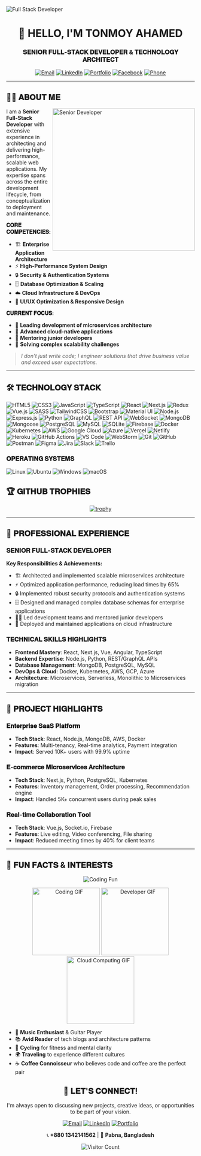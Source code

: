 ![Full Stack Developer](https://i.ibb.co/RB6F9YL/Tonmoy-Ahamed.png)

<div align="center">

# 👋 HELLO, I'M TONMOY AHAMED

### 𝐒𝐄𝐍𝐈𝐎𝐑 𝐅𝐔𝐋𝐋-𝐒𝐓𝐀𝐂𝐊 𝐃𝐄𝐕𝐄𝐋𝐎𝐏𝐄𝐑 & 𝐓𝐄𝐂𝐇𝐍𝐎𝐋𝐎𝐆𝐘 𝐀𝐑𝐂𝐇𝐈𝐓𝐄𝐂𝐓

[![Email](https://img.shields.io/badge/📧_tonmoyahamed2009@gmail.com-D14836?style=for-the-badge&logo=gmail&logoColor=white)](mailto:tonmoyahamed2009@gmail.com)
[![LinkedIn](https://img.shields.io/badge/💼_LinkedIn-0077B5?style=for-the-badge&logo=linkedin&logoColor=white)](https://www.linkedin.com/in/tonmoy-ahamed)
[![Portfolio](https://img.shields.io/badge/🌐_Portfolio-FF7139?style=for-the-badge&logo=firefox-browser&logoColor=white)](https://tonmoy-pro.vercel.app/)
[![Facebook](https://img.shields.io/badge/👥_Facebook-1877F2?style=for-the-badge&logo=facebook&logoColor=white)](https://www.facebook.com/tonmoy.ahamed.479135)
[![Phone](https://img.shields.io/badge/📞_+880_1342141562-25D366?style=for-the-badge&logo=whatsapp&logoColor=white)](tel:+8801342141562)

</div>

---

## 👨‍💻 𝐀𝐁𝐎𝐔𝐓 𝐌𝐄

<img align="right" alt="Senior Developer" width="380" src="https://media.giphy.com/media/qgQUggAC3Pfv687qPC/giphy.gif">

I am a **Senior Full-Stack Developer** with extensive experience in architecting and delivering high-performance, scalable web applications. My expertise spans across the entire development lifecycle, from conceptualization to deployment and maintenance.

**𝐂𝐎𝐑𝐄 𝐂𝐎𝐌𝐏𝐄𝐓𝐄𝐍𝐂𝐈𝐄𝐒:**
- 🏗️ **Enterprise Application Architecture**
- ⚡ **High-Performance System Design**
- 🔒 **Security & Authentication Systems**
- 🗄️ **Database Optimization & Scaling**
- ☁️ **Cloud Infrastructure & DevOps**
- 🎯 **UI/UX Optimization & Responsive Design**

**𝐂𝐔𝐑𝐑𝐄𝐍𝐓 𝐅𝐎𝐂𝐔𝐒:**
- 🔭 **Leading development of microservices architecture**
- 🌱 **Advanced cloud-native applications**
- 👯 **Mentoring junior developers**
- 🤔 **Solving complex scalability challenges**

> *I don't just write code; I engineer solutions that drive business value and exceed user expectations.*

---

## 🛠️ 𝐓𝐄𝐂𝐇𝐍𝐎𝐋𝐎𝐆𝐘 𝐒𝐓𝐀𝐂𝐊

![HTML5](https://img.shields.io/badge/HTML5-E34F26?style=flat-square&logo=html5&logoColor=white)
![CSS3](https://img.shields.io/badge/CSS3-1572B6?style=flat-square&logo=css3&logoColor=white)
![JavaScript](https://img.shields.io/badge/JavaScript-F7DF1E?style=flat-square&logo=javascript&logoColor=black)
![TypeScript](https://img.shields.io/badge/TypeScript-007ACC?style=flat-square&logo=typescript&logoColor=white)
![React](https://img.shields.io/badge/React-20232A?style=flat-square&logo=react&logoColor=61DAFB)
![Next.js](https://img.shields.io/badge/Next.js-000000?style=flat-square&logo=nextdotjs&logoColor=white)
![Redux](https://img.shields.io/badge/Redux-764ABC?style=flat-square&logo=redux&logoColor=white)
![Vue.js](https://img.shields.io/badge/Vue.js-4FC08D?style=flat-square&logo=vuedotjs&logoColor=white)
![SASS](https://img.shields.io/badge/SASS-CC6699?style=flat-square&logo=sass&logoColor=white)
![TailwindCSS](https://img.shields.io/badge/Tailwind_CSS-38B2AC?style=flat-square&logo=tailwind-css&logoColor=white)
![Bootstrap](https://img.shields.io/badge/Bootstrap-563D7C?style=flat-square&logo=bootstrap&logoColor=white)
![Material UI](https://img.shields.io/badge/Material_UI-0081CB?style=flat-square&logo=material-ui&logoColor=white)
![Node.js](https://img.shields.io/badge/Node.js-339933?style=flat-square&logo=nodedotjs&logoColor=white)
![Express.js](https://img.shields.io/badge/Express.js-000000?style=flat-square&logo=express&logoColor=white)
![Python](https://img.shields.io/badge/Python-3776AB?style=flat-square&logo=python&logoColor=white)
![GraphQL](https://img.shields.io/badge/GraphQL-E10098?style=flat-square&logo=graphql&logoColor=white)
![REST API](https://img.shields.io/badge/REST_API-FF6C37?style=flat-square&logo=json&logoColor=white)
![WebSocket](https://img.shields.io/badge/WebSocket-010101?style=flat-square&logo=socket.io&logoColor=white)
![MongoDB](https://img.shields.io/badge/MongoDB-4EA94B?style=flat-square&logo=mongodb&logoColor=white)
![Mongoose](https://img.shields.io/badge/Mongoose-880000?style=flat-square&logo=mongoose&logoColor=white)
![PostgreSQL](https://img.shields.io/badge/PostgreSQL-4169E1?style=flat-square&logo=postgresql&logoColor=white)
![MySQL](https://img.shields.io/badge/MySQL-4479A1?style=flat-square&logo=mysql&logoColor=white)
![SQLite](https://img.shields.io/badge/SQLite-003B57?style=flat-square&logo=sqlite&logoColor=white)
![Firebase](https://img.shields.io/badge/Firebase-FFCA28?style=flat-square&logo=firebase&logoColor=black)
![Docker](https://img.shields.io/badge/Docker-2496ED?style=flat-square&logo=docker&logoColor=white)
![Kubernetes](https://img.shields.io/badge/Kubernetes-326CE5?style=flat-square&logo=kubernetes&logoColor=white)
![AWS](https://img.shields.io/badge/AWS-FF9900?style=flat-square&logo=amazonaws&logoColor=white)
![Google Cloud](https://img.shields.io/badge/Google_Cloud-4285F4?style=flat-square&logo=googlecloud&logoColor=white)
![Azure](https://img.shields.io/badge/Azure-0078D4?style=flat-square&logo=microsoftazure&logoColor=white)
![Vercel](https://img.shields.io/badge/Vercel-000000?style=flat-square&logo=vercel&logoColor=white)
![Netlify](https://img.shields.io/badge/Netlify-00C7B7?style=flat-square&logo=netlify&logoColor=white)
![Heroku](https://img.shields.io/badge/Heroku-430098?style=flat-square&logo=heroku&logoColor=white)
![GitHub Actions](https://img.shields.io/badge/GitHub_Actions-2088FF?style=flat-square&logo=githubactions&logoColor=white)
![VS Code](https://img.shields.io/badge/VS_Code-007ACC?style=flat-square&logo=visualstudiocode&logoColor=white)
![WebStorm](https://img.shields.io/badge/WebStorm-000000?style=flat-square&logo=webstorm&logoColor=white)
![Git](https://img.shields.io/badge/Git-F05032?style=flat-square&logo=git&logoColor=white)
![GitHub](https://img.shields.io/badge/GitHub-181717?style=flat-square&logo=github&logoColor=white)
![Postman](https://img.shields.io/badge/Postman-FF6C37?style=flat-square&logo=postman&logoColor=white)
![Figma](https://img.shields.io/badge/Figma-F24E1E?style=flat-square&logo=figma&logoColor=white)
![Jira](https://img.shields.io/badge/Jira-0052CC?style=flat-square&logo=jira&logoColor=white)
![Slack](https://img.shields.io/badge/Slack-4A154B?style=flat-square&logo=slack&logoColor=white)
![Trello](https://img.shields.io/badge/Trello-0052CC?style=flat-square&logo=trello&logoColor=white)

### 𝐎𝐏𝐄𝐑𝐀𝐓𝐈𝐍𝐆 𝐒𝐘𝐒𝐓𝐄𝐌𝐒
![Linux](https://img.shields.io/badge/Linux-FCC624?style=flat-square&logo=linux&logoColor=black)
![Ubuntu](https://img.shields.io/badge/Ubuntu-E95420?style=flat-square&logo=ubuntu&logoColor=white)
![Windows](https://img.shields.io/badge/Windows-0078D6?style=flat-square&logo=windows&logoColor=white)
![macOS](https://img.shields.io/badge/macOS-000000?style=flat-square&logo=apple&logoColor=white)
 

## 🏆 𝐆𝐈𝐓𝐇𝐔𝐁 𝐓𝐑𝐎𝐏𝐇𝐈𝐄𝐒

<div align="center">

[![trophy](https://github-profile-trophy.vercel.app/?username=KMTonmoy&theme=radical&margin-w=15&margin-h=15&no-bg=true&rank=SSS,SS,S,AAA,AA,A,B,C)](https://github.com/ryo-ma/github-profile-trophy)

</div>

---

## 🎯 𝐏𝐑𝐎𝐅𝐄𝐒𝐒𝐈𝐎𝐍𝐀𝐋 𝐄𝐗𝐏𝐄𝐑𝐈𝐄𝐍𝐂𝐄

### 𝐒𝐄𝐍𝐈𝐎𝐑 𝐅𝐔𝐋𝐋-𝐒𝐓𝐀𝐂𝐊 𝐃𝐄𝐕𝐄𝐋𝐎𝐏𝐄𝐑
**Key Responsibilities & Achievements:**
- 🏗️ Architected and implemented scalable microservices architecture
- ⚡ Optimized application performance, reducing load times by 65%
- 🔒 Implemented robust security protocols and authentication systems
- 🗄️ Designed and managed complex database schemas for enterprise applications
- 👨‍💻 Led development teams and mentored junior developers
- 🚀 Deployed and maintained applications on cloud infrastructure

### 𝐓𝐄𝐂𝐇𝐍𝐈𝐂𝐀𝐋 𝐒𝐊𝐈𝐋𝐋𝐒 𝐇𝐈𝐆𝐇𝐋𝐈𝐆𝐇𝐓𝐒
- **Frontend Mastery**: React, Next.js, Vue, Angular, TypeScript
- **Backend Expertise**: Node.js, Python, REST/GraphQL APIs
- **Database Management**: MongoDB, PostgreSQL, MySQL
- **DevOps & Cloud**: Docker, Kubernetes, AWS, GCP, Azure
- **Architecture**: Microservices, Serverless, Monolithic to Microservices migration

---

## 📂 𝐏𝐑𝐎𝐉𝐄𝐂𝐓 𝐇𝐈𝐆𝐇𝐋𝐈𝐆𝐇𝐓𝐒

### 𝐄𝐧𝐭𝐞𝐫𝐩𝐫𝐢𝐬𝐞 𝐒𝐚𝐚𝐒 𝐏𝐥𝐚𝐭𝐟𝐨𝐫𝐦
- **Tech Stack**: React, Node.js, MongoDB, AWS, Docker
- **Features**: Multi-tenancy, Real-time analytics, Payment integration
- **Impact**: Served 10K+ users with 99.9% uptime

### 𝐄-𝐜𝐨𝐦𝐦𝐞𝐫𝐜𝐞 𝐌𝐢𝐜𝐫𝐨𝐬𝐞𝐫𝐯𝐢𝐜𝐞𝐬 𝐀𝐫𝐜𝐡𝐢𝐭𝐞𝐜𝐭𝐮𝐫𝐞
- **Tech Stack**: Next.js, Python, PostgreSQL, Kubernetes
- **Features**: Inventory management, Order processing, Recommendation engine
- **Impact**: Handled 5K+ concurrent users during peak sales

### 𝐑𝐞𝐚𝐥-𝐭𝐢𝐦𝐞 𝐂𝐨𝐥𝐥𝐚𝐛𝐨𝐫𝐚𝐭𝐢𝐨𝐧 𝐓𝐨𝐨𝐥
- **Tech Stack**: Vue.js, Socket.io, Firebase
- **Features**: Live editing, Video conferencing, File sharing
- **Impact**: Reduced meeting times by 40% for client teams

---
 
## 🎯 𝐅𝐔𝐍 𝐅𝐀𝐂𝐓𝐒 & 𝐈𝐍𝐓𝐄𝐑𝐄𝐒𝐓𝐒

<div align="center">

![Coding Fun](https://readme-typing-svg.demolab.com?font=Fira+Code&weight=600&size=24&duration=4000&pause=1000&color=FF6C37&center=true&vCenter=true&width=600&lines=𝐄𝐍𝐓𝐄𝐑𝐏𝐑𝐈𝐒𝐄+𝐀𝐑𝐂𝐇𝐈𝐓𝐄𝐂𝐓𝐔𝐑𝐄;𝐏𝐄𝐑𝐅𝐎𝐑𝐌𝐀𝐍𝐂𝐄+𝐎𝐏𝐓𝐈𝐌𝐈𝐙𝐀𝐓𝐈𝐎𝐍;𝐒𝐂𝐀𝐋𝐀𝐁𝐋𝐄+𝐒𝐘𝐒𝐓𝐄𝐌𝐒;𝐂𝐋𝐎𝐔𝐃+𝐍𝐀𝐓𝐈𝐕𝐄+𝐃𝐄𝐕𝐄𝐋𝐎𝐏𝐌𝐄𝐍𝐓;𝐌𝐄𝐍𝐓𝐎𝐑𝐒𝐇𝐈𝐏+&+𝐋𝐄𝐀𝐃𝐄𝐑𝐒𝐇𝐈𝐏)

<img src="https://media.giphy.com/media/LMcB8XospGZO8UQq87/giphy.gif" width="180" alt="Coding GIF">
<img src="https://media.giphy.com/media/coxQHKASG60HrHtvkt/giphy.gif" width="180" alt="Developer GIF">
<img src="https://media.giphy.com/media/ZVik7pBtuZ3RO/giphy.gif" width="180" alt="Cloud Computing GIF">

</div>

- 🎸 **Music Enthusiast** & Guitar Player
- 📚 **Avid Reader** of tech blogs and architecture patterns
- 🚴 **Cycling** for fitness and mental clarity
- 🌍 **Traveling** to experience different cultures
- ☕ **Coffee Connoisseur** who believes code and coffee are the perfect pair
 
<div align="center">

## 🤝 𝐋𝐄𝐓'𝐒 𝐂𝐎𝐍𝐍𝐄𝐂𝐓!

I'm always open to discussing new projects, creative ideas, or opportunities to be part of your vision.

[![Email](https://img.shields.io/badge/EMAIL-tonmoyahamed2009@gmail.com-D14836?style=for-the-badge&logo=gmail&logoColor=white)](mailto:tonmoyahamed2009@gmail.com)
[![LinkedIn](https://img.shields.io/badge/LINKEDIN-Tonmoy_Ahamed-0077B5?style=for-the-badge&logo=linkedin&logoColor=white)](https://www.linkedin.com/in/tonmoy-ahamed)
[![Portfolio](https://img.shields.io/badge/PORTFOLIO-My_Work-FF7139?style=for-the-badge&logo=firefox-browser&logoColor=white)](https://tonmoy-pro.vercel.app/)

📞 **+880 1342141562** | 📍 **Pabna, Bangladesh**

![Visitor Count](https://komarev.com/ghpvc/?username=KMTonmoy&color=FF6C37&style=for-the-badge&label=PROFILE+VIEWS)

</div>
